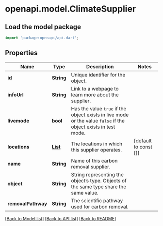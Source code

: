 # openapi.model.ClimateSupplier

## Load the model package
```dart
import 'package:openapi/api.dart';
```

## Properties
Name | Type | Description | Notes
------------ | ------------- | ------------- | -------------
**id** | **String** | Unique identifier for the object. | 
**infoUrl** | **String** | Link to a webpage to learn more about the supplier. | 
**livemode** | **bool** | Has the value `true` if the object exists in live mode or the value `false` if the object exists in test mode. | 
**locations** | [**List<ClimateRemovalsLocation>**](ClimateRemovalsLocation.md) | The locations in which this supplier operates. | [default to const []]
**name** | **String** | Name of this carbon removal supplier. | 
**object** | **String** | String representing the object’s type. Objects of the same type share the same value. | 
**removalPathway** | **String** | The scientific pathway used for carbon removal. | 

[[Back to Model list]](../README.md#documentation-for-models) [[Back to API list]](../README.md#documentation-for-api-endpoints) [[Back to README]](../README.md)


